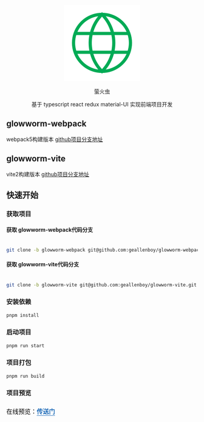 <p align="center">
  <img src="./static/logo.svg" />
  <div align="center">萤火虫</div>
</p>
<p align="center">
  基于 typescript react redux material-UI 实现前端项目开发
</p>

## glowworm-webpack

webpack5构建版本 [github项目分支地址](https://github.com/geallenboy/glowworm/tree/glowworm-webpack)

## glowworm-vite

vite2构建版本 [github项目分支地址](https://github.com/geallenboy/glowworm/tree/glowworm-vite)

## 快速开始

### 获取项目

#### 获取 glowworm-webpack代码分支

```sh

git clone -b glowworm-webpack git@github.com:geallenboy/glowworm-webpack.git

```
#### 获取 glowworm-vite代码分支

```sh

git clone -b glowworm-vite git@github.com:geallenboy/glowworm-vite.git

```
### 安装依赖

```sh
pnpm install

```

### 启动项目

```sh
pnpm run start
```

### 项目打包

```sh
pnpm run build
```

### 项目预览

<p data-tool="mdnice编辑器" style="font-size: 16px; padding-top: 8px; padding-bottom: 8px; margin: 0; line-height: 26px; color: black;">在线预览：<a href="https://glowworm.gejialun.vip/" style="text-decoration: none; color: #1e6bb8; word-wrap: break-word; font-weight: bold; border-bottom: 1px solid #1e6bb8;">传送门</a></p>


